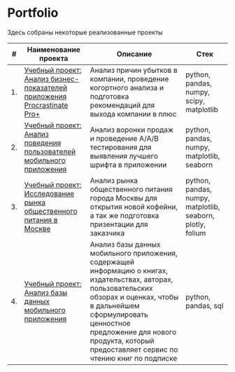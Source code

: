 # Portfolio

Здесь собраны некоторые реализованные проекты

| #    | Наименование проекта                | Описание                                                     | Стек                                                         |
| ---- | ------------------------------------------------------------ | ------------------------------------------------------------ | ------------------------------------------------------------ |
| 1.   | [Учебный проект: Анализ бизнес-показателей приложения Procrastinate Pro+](https://github.com/IdiatullinaDi/Project/blob/main/Procrastinate_app/Procrastinate_app.ipynb) | Анализ причин убытков в компании, проведение когортного анализа и подготовка рекомендаций для выхода компании в плюс | python, pandas, numpy, scipy, matplotlib       |
| 2.   | [Учебный проект: Анализ поведения пользователей мобильного приложения](https://github.com/IdiatullinaDi/Project/blob/main/Mobile_app_analysis/mobile_app_analysis.ipynb) | Анализ воронки продаж и проведение А/А/В тестирования для выявления лучшего шрифта в приложении | python, pandas, numpy, matplotlib, seaborn |
| 3.   | [Учебный проект: Исследование рынка общественного питания в Москве](https://github.com/IdiatullinaDi/Project/blob/main/Project_Moscow/project_moscow_part2-2.ipynb) | Анализ рынка общественного питания города Москвы для открытия новой кофейни, а так же подготовка призентации для заказчика | python, pandas, numpy, matplotlib, seaborn, plotly, folium |
| 4.   | [Учебный проект: Анализ базы данных мобильного приложения](https://github.com/IdiatullinaDi/Project/blob/main/SQL_project/project_sql.ipynb) | Анализ базы данных мобильного приложения, содержащей информацию о книгах, издательствах, авторах,  пользовательских обзорах и оценках, чтобы в дальнейшем сформулировать ценностное предложение для нового продукта, который предоставляет сервис по чтению книг по подписке | python, pandas, sql |
